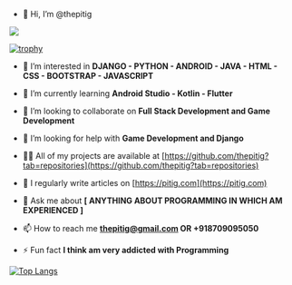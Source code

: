 - 👋 Hi, I’m @thepitig

![](https://komarev.com/ghpvc/?username=thepitig)

[![trophy](https://github-profile-trophy.vercel.app/?username=thepitig)](https://github.com/ryo-ma/github-profile-trophy)



- 👀 I’m interested in **DJANGO - PYTHON - ANDROID - JAVA - HTML - CSS - BOOTSTRAP - JAVASCRIPT**

- 🌱 I’m currently learning **Android Studio - Kotlin - Flutter**

- 👯 I’m looking to collaborate on **Full Stack Development and Game Development**

- 🤝 I’m looking for help with **Game Development and Django**

- 👨‍💻 All of my projects are available at [https://github.com/thepitig?tab=repositories](https://github.com/thepitig?tab=repositories)

- 📝 I regularly write articles on [https://pitig.com](https://pitig.com)

- 💬 Ask me about **[ ANYTHING ABOUT PROGRAMMING IN WHICH AM EXPERIENCED ]**

- 📫 How to reach me **thepitig@gmail.com OR +918709095050**

- ⚡ Fun fact **I think am very addicted with Programming**

[![Top Langs](https://github-readme-stats.vercel.app/api/top-langs/?username=thepitig&layout=compact)](https://pitig.com)


<!---
thepitig/thepitig is a ✨ special ✨ repository because its `README.md` (this file) appears on your GitHub profile.
You can click the Preview link to take a look at your changes.
--->
